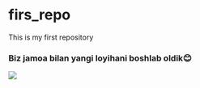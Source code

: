 # firs_repo
This is my first repository
<h3>Biz jamoa bilan yangi loyihani boshlab oldik😊</h3>
<img src='https://i0.wp.com/picjumbo.com/wp-content/uploads/beautiful-nature-mountain-scenery-with-flowers-free-photo.jpg?w=600&quality=80'/>
